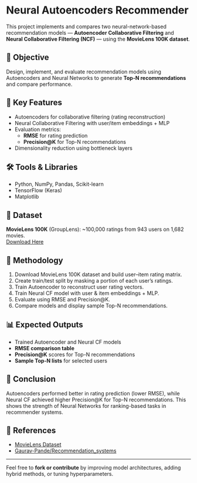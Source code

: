 # Neural Autoencoders Recommender

This project implements and compares two neural-network-based recommendation models — **Autoencoder Collaborative Filtering** and **Neural Collaborative Filtering (NCF)** — using the **MovieLens 100K dataset**.

## 📌 Objective
Design, implement, and evaluate recommendation models using Autoencoders and Neural Networks to generate **Top-N recommendations** and compare performance.

## 🚀 Key Features
- Autoencoders for collaborative filtering (rating reconstruction)
- Neural Collaborative Filtering with user/item embeddings + MLP
- Evaluation metrics:
  - **RMSE** for rating prediction
  - **Precision@K** for Top-N recommendations
- Dimensionality reduction using bottleneck layers

## 🛠️ Tools & Libraries
- Python, NumPy, Pandas, Scikit-learn  
- TensorFlow (Keras)  
- Matplotlib  

## 📂 Dataset
**MovieLens 100K** (GroupLens): ~100,000 ratings from 943 users on 1,682 movies.  
[Download Here](https://grouplens.org/datasets/movielens/100k/)

## 🔧 Methodology
1. Download MovieLens 100K dataset and build user–item rating matrix.  
2. Create train/test split by masking a portion of each user’s ratings.  
3. Train Autoencoder to reconstruct user rating vectors.  
4. Train Neural CF model with user & item embeddings + MLP.  
5. Evaluate using RMSE and Precision@K.  
6. Compare models and display sample Top-N recommendations.

## 📊 Expected Outputs
- Trained Autoencoder and Neural CF models  
- **RMSE comparison table**  
- **Precision@K** scores for Top-N recommendations  
- **Sample Top-N lists** for selected users  

## 📝 Conclusion
Autoencoders performed better in rating prediction (lower RMSE), while Neural CF achieved higher Precision@K for Top-N recommendations. This shows the strength of Neural Networks for ranking-based tasks in recommender systems.

## 📜 References
- [MovieLens Dataset](https://grouplens.org/datasets/movielens/100k/)  
- [Gaurav-Pande/Recommendation_systems](https://github.com/Gaurav-Pande/Recommendation_systems)

---

Feel free to **fork or contribute** by improving model architectures, adding hybrid methods, or tuning hyperparameters.
